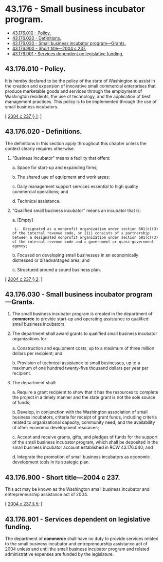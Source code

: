 # 43.176 - Small business incubator program.
* [43.176.010 - Policy.](#43176010---policy)
* [43.176.020 - Definitions.](#43176020---definitions)
* [43.176.030 - Small business incubator program—Grants.](#43176030---small-business-incubator-programgrants)
* [43.176.900 - Short title—2004 c 237.](#43176900---short-title2004-c-237)
* [43.176.901 - Services dependent on legislative funding.](#43176901---services-dependent-on-legislative-funding)
## 43.176.010 - Policy.
It is hereby declared to be the policy of the state of Washington to assist in the creation and expansion of innovative small commercial enterprises that produce marketable goods and services through the employment of Washington residents, the use of technology, and the application of best management practices. This policy is to be implemented through the use of small business incubators.

\[ [2004 c 237 § 1](http://lawfilesext.leg.wa.gov/biennium/2003-04/Pdf/Bills/Session%20Laws/House/2784-S.SL.pdf?cite=2004%20c%20237%20§%201); \]

## 43.176.020 - Definitions.
The definitions in this section apply throughout this chapter unless the context clearly requires otherwise.

1. "Business incubator" means a facility that offers:

    a.  Space for start-up and expanding firms;

    b.  The shared use of equipment and work areas;

    c.  Daily management support services essential to high quality commercial operations; and

    d.  Technical assistance.

2. "Qualified small business incubator" means an incubator that is:

    a.  [Empty]

        i.  Designated as a nonprofit organization under section 501(c)(3) of the internal revenue code, or (ii) consists of a partnership between a designated nonprofit organization under section 501(c)(3) of the internal revenue code and a government or quasi-government agency;

    b.  Focused on developing small businesses in an economically distressed or disadvantaged area; and

    c.  Structured around a sound business plan.

\[ [2004 c 237 § 2](http://lawfilesext.leg.wa.gov/biennium/2003-04/Pdf/Bills/Session%20Laws/House/2784-S.SL.pdf?cite=2004%20c%20237%20§%202); \]

## **43.176.030 - Small business incubator program—Grants.**
1. The small business incubator program is created in the department of **commerce** to provide start-up and operating assistance to qualified small business incubators.

2. The department shall award grants to qualified small business incubator organizations for:

    a. Construction and equipment costs, up to a maximum of three million dollars per recipient; and

    b. Provision of technical assistance to small businesses, up to a maximum of one hundred twenty-five thousand dollars per year per recipient.

3. The department shall:

    a. Require a grant recipient to show that it has the resources to complete the project in a timely manner and the state grant is not the sole source of funds;

    b. Develop, in conjunction with the Washington association of small business incubators, criteria for receipt of grant funds, including criteria related to organizational capacity, community need, and the availability of other economic development resources;

    c. Accept and receive grants, gifts, and pledges of funds for the support of the small business incubator program, which shall be deposited in the small business incubator account established in RCW 43.176.040; and

    d. Integrate the promotion of small business incubators as economic development tools in its strategic plan.

## 43.176.900 - Short title—2004 c 237.
This act may be known as the Washington small business incubator and entrepreneurship assistance act of 2004.

\[ [2004 c 237 § 5](http://lawfilesext.leg.wa.gov/biennium/2003-04/Pdf/Bills/Session%20Laws/House/2784-S.SL.pdf?cite=2004%20c%20237%20§%205); \]

## **43.176.901 - Services dependent on legislative funding.**
The department of **commerce** shall have no duty to provide services related to the small business incubator and entrepreneurship assistance act of 2004 unless and until the small business incubator program and related administrative expenses are funded by the legislature.
